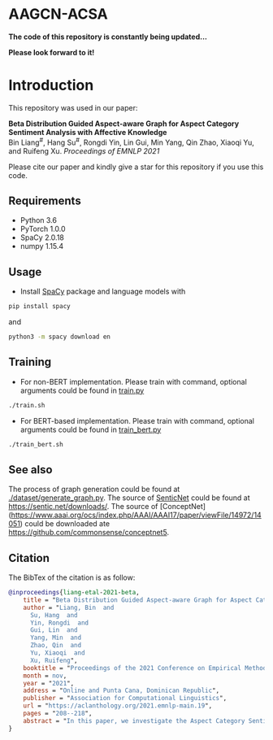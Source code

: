 # AAGCN-ACSA
**The code of this repository is constantly being updated...** 

**Please look forward to it!**

# Introduction
This repository was used in our paper: 
  
**Beta Distribution Guided Aspect-aware Graph for Aspect Category Sentiment Analysis with Affective Knowledge**
<br>
Bin Liang<sup>#</sup>, Hang Su<sup>#</sup>, Rongdi Yin, Lin Gui, Min Yang, Qin Zhao, Xiaoqi Yu, and Ruifeng Xu. *Proceedings of EMNLP 2021*
  
Please cite our paper and kindly give a star for this repository if you use this code.

## Requirements

* Python 3.6
* PyTorch 1.0.0
* SpaCy 2.0.18
* numpy 1.15.4

## Usage

* Install [SpaCy](https://spacy.io/) package and language models with
```bash
pip install spacy
```
and
```bash
python3 -m spacy download en
```


## Training
* For non-BERT implementation. Please train with command, optional arguments could be found in [train.py](/train.py)
```bash
./train.sh
```
* For BERT-based implementation. Please train with command, optional arguments could be found in [train_bert.py](/train_bert.py)
```bash
./train_bert.sh
```

## See also
The process of graph generation could be found at [./dataset/generate_graph.py](/dataset/generate_graph.py).
The source of [SenticNet](https://sentic.net/) could be found at https://sentic.net/downloads/.
The source of [ConceptNet] (https://www.aaai.org/ocs/index.php/AAAI/AAAI17/paper/viewFile/14972/14051) could be downloaded ate https://github.com/commonsense/conceptnet5.


## Citation

The BibTex of the citation is as follow:

```bibtex
@inproceedings{liang-etal-2021-beta,
    title = "Beta Distribution Guided Aspect-aware Graph for Aspect Category Sentiment Analysis with Affective Knowledge",
    author = "Liang, Bin  and
      Su, Hang  and
      Yin, Rongdi  and
      Gui, Lin  and
      Yang, Min  and
      Zhao, Qin  and
      Yu, Xiaoqi  and
      Xu, Ruifeng",
    booktitle = "Proceedings of the 2021 Conference on Empirical Methods in Natural Language Processing",
    month = nov,
    year = "2021",
    address = "Online and Punta Cana, Dominican Republic",
    publisher = "Association for Computational Linguistics",
    url = "https://aclanthology.org/2021.emnlp-main.19",
    pages = "208--218",
    abstract = "In this paper, we investigate the Aspect Category Sentiment Analysis (ACSA) task from a novel perspective by exploring a Beta Distribution guided aspect-aware graph construction based on external knowledge. That is, we are no longer entangled about how to laboriously search the sentiment clues for coarse-grained aspects from the context, but how to preferably find the words highly related to the aspects in the context and determine their importance based on the public knowledge base. In this way, the contextual sentiment clues can be explicitly tracked in ACSA for the aspects in the light of these aspect-related words. To be specific, we first regard each aspect as a pivot to derive aspect-aware words that are highly related to the aspect from external affective commonsense knowledge. Then, we employ Beta Distribution to educe the aspect-aware weight, which reflects the importance to the aspect, for each aspect-aware word. Afterward, the aspect-aware words are served as the substitutes of the coarse-grained aspect to construct graphs for leveraging the aspect-related contextual sentiment dependencies in ACSA. Experiments on 6 benchmark datasets show that our approach significantly outperforms the state-of-the-art baseline methods.",
}
```
